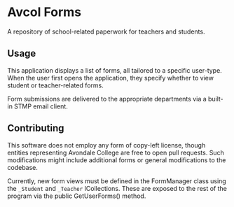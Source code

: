 # Avcol Forms
A repository of school-related paperwork for teachers and students.

## Usage
This application displays a list of forms, all tailored to a specific user-type. When the user first opens the application, they specify whether to view student or teacher-related forms. 

Form submissions are delivered to the appropriate departments via a built-in STMP email client.

## Contributing
This software does not employ any form of copy-left license, though entities representing Avondale College are free to open pull requests. Such modifications might include additional forms or general modifications to the codebase.

Currently, new form views must be defined in the FormManager class using the `_Student` and `_Teacher` ICollections. These are exposed to the rest of the program via the public GetUserForms() method.
